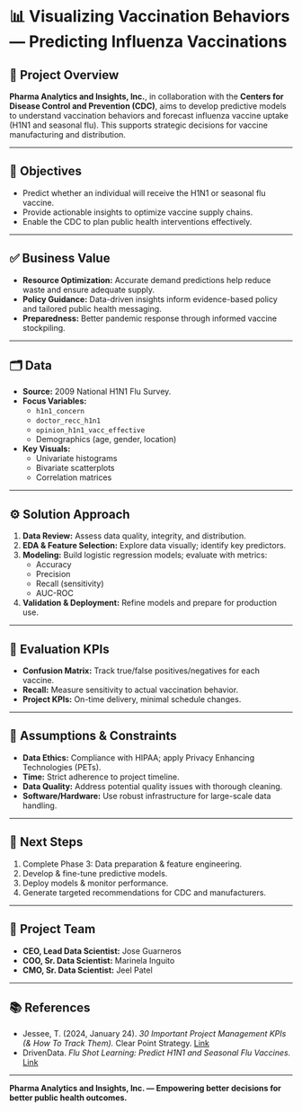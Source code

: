 # 📊 Visualizing Vaccination Behaviors — Predicting Influenza Vaccinations

## 📌 Project Overview

**Pharma Analytics and Insights, Inc.**, in collaboration with the **Centers for Disease Control and Prevention (CDC)**, aims to develop predictive models to understand vaccination behaviors and forecast influenza vaccine uptake (H1N1 and seasonal flu). This supports strategic decisions for vaccine manufacturing and distribution.

---

## 🎯 Objectives

- Predict whether an individual will receive the H1N1 or seasonal flu vaccine.
- Provide actionable insights to optimize vaccine supply chains.
- Enable the CDC to plan public health interventions effectively.

---

## ✅ Business Value

- **Resource Optimization:** Accurate demand predictions help reduce waste and ensure adequate supply.
- **Policy Guidance:** Data-driven insights inform evidence-based policy and tailored public health messaging.
- **Preparedness:** Better pandemic response through informed vaccine stockpiling.

---

## 🗂️ Data

- **Source:** 2009 National H1N1 Flu Survey.
- **Focus Variables:**  
  - `h1n1_concern`  
  - `doctor_recc_h1n1`  
  - `opinion_h1n1_vacc_effective`  
  - Demographics (age, gender, location)
- **Key Visuals:**  
  - Univariate histograms  
  - Bivariate scatterplots  
  - Correlation matrices

---

## ⚙️ Solution Approach

1. **Data Review:** Assess data quality, integrity, and distribution.
2. **EDA & Feature Selection:** Explore data visually; identify key predictors.
3. **Modeling:** Build logistic regression models; evaluate with metrics:
   - Accuracy
   - Precision
   - Recall (sensitivity)
   - AUC-ROC
4. **Validation & Deployment:** Refine models and prepare for production use.

---

## 📏 Evaluation KPIs

- **Confusion Matrix:** Track true/false positives/negatives for each vaccine.
- **Recall:** Measure sensitivity to actual vaccination behavior.
- **Project KPIs:** On-time delivery, minimal schedule changes.

---

## 📌 Assumptions & Constraints

- **Data Ethics:** Compliance with HIPAA; apply Privacy Enhancing Technologies (PETs).
- **Time:** Strict adherence to project timeline.
- **Data Quality:** Address potential quality issues with thorough cleaning.
- **Software/Hardware:** Use robust infrastructure for large-scale data handling.

---

## 🚦 Next Steps

1. Complete Phase 3: Data preparation & feature engineering.
2. Develop & fine-tune predictive models.
3. Deploy models & monitor performance.
4. Generate targeted recommendations for CDC and manufacturers.

---

## 👥 Project Team

- **CEO, Lead Data Scientist:** Jose Guarneros
- **COO, Sr. Data Scientist:** Marinela Inguito
- **CMO, Sr. Data Scientist:** Jeel Patel

---

## 📚 References

- Jessee, T. (2024, January 24). *30 Important Project Management KPIs (& How To Track Them).* Clear Point Strategy. [Link](https://www.clearpointstrategy.com/blog/important-project-management-kpis)
- DrivenData. *Flu Shot Learning: Predict H1N1 and Seasonal Flu Vaccines.* [Link](https://www.drivendata.org/competitions/66/flu-shot-learning/data/)

---

**Pharma Analytics and Insights, Inc. — Empowering better decisions for better public health outcomes.**
